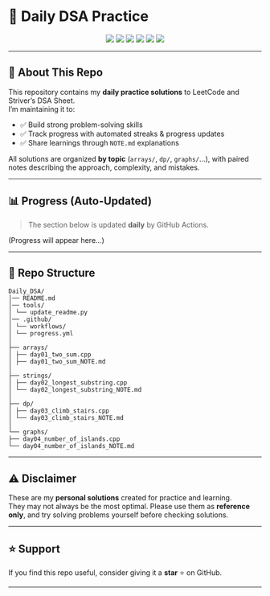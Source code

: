 # 🚀 Daily DSA Practice  

<p align="center">
  <img src="https://img.shields.io/badge/Problems%20Solved-0-blue?logo=leetcode&style=for-the-badge" />
  <img src="https://img.shields.io/badge/Language-C++17-orange?style=for-the-badge" />
  <img src="https://img.shields.io/github/actions/workflow/status/ikrishanaa/Daily_DSA/progress.yml?label=Auto%20Update&style=for-the-badge" />
  <img src="https://img.shields.io/github/last-commit/ikrishanaa/Daily_DSA?style=for-the-badge" />
  <img src="https://komarev.com/ghpvc/?username=ikrishanaa&label=Profile%20Views&color=0e75b6&style=for-the-badge" />
  <img src="https://img.shields.io/github/stars/ikrishanaa/Daily_DSA?style=for-the-badge" />
</p>

---

## 📌 About This Repo  
This repository contains my **daily practice solutions** to LeetCode and Striver’s DSA Sheet.  
I’m maintaining it to:  
- ✅ Build strong problem-solving skills  
- ✅ Track progress with automated streaks & progress updates  
- ✅ Share learnings through `NOTE.md` explanations  

All solutions are organized **by topic** (`arrays/`, `dp/`, `graphs/`…), with paired notes describing the approach, complexity, and mistakes.  

---

## 📊 Progress (Auto-Updated)  
> The section below is updated **daily** by GitHub Actions.  

<!-- PROGRESS:START -->
(Progress will appear here…)
<!-- PROGRESS:END -->

---

## 📂 Repo Structure  
```
Daily_DSA/
│── README.md
│── tools/
│ └── update_readme.py
│── .github/
│ └── workflows/
│ └── progress.yml
│
├── arrays/
│ ├── day01_two_sum.cpp
│ ├── day01_two_sum_NOTE.md
│
├── strings/
│ ├── day02_longest_substring.cpp
│ └── day02_longest_substring_NOTE.md
│
├── dp/
│ ├── day03_climb_stairs.cpp
│ └── day03_climb_stairs_NOTE.md
│
└── graphs/
├── day04_number_of_islands.cpp
└── day04_number_of_islands_NOTE.md

```


---

## ⚠️ Disclaimer  
These are my **personal solutions** created for practice and learning.  
They may not always be the most optimal. Please use them as **reference only**, and try solving problems yourself before checking solutions.  

---

## ⭐ Support  
If you find this repo useful, consider giving it a **star** ⭐ on GitHub.  

---


